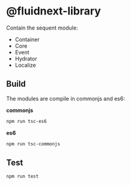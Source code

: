 # @fluidnext-library

Contain the sequent module:

* Container
* Core
* Event
* Hydrator
* Localize

## Build

The modules are compile in commonjs and es6:

**commonjs**

``` bash
npm run tsc-es6
```

**es6**

``` bash
npm run tsc-commonjs
```


## Test

``` bash
npm run test
```